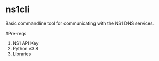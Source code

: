 # ns1cli
Basic commandline tool for communicating with the NS1 DNS services.

#Pre-reqs
1. NS1 API Key
2. Python v3.8
3. Libraries
